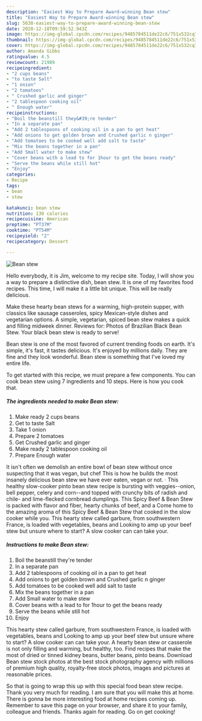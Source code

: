 ```yaml
---
description: "Easiest Way to Prepare Award-winning Bean stew"
title: "Easiest Way to Prepare Award-winning Bean stew"
slug: 5638-easiest-way-to-prepare-award-winning-bean-stew
date: 2020-12-18T09:59:52.943Z
image: https://img-global.cpcdn.com/recipes/9485784511de22c6/751x532cq70/bean-stew-recipe-main-photo.jpg
thumbnail: https://img-global.cpcdn.com/recipes/9485784511de22c6/751x532cq70/bean-stew-recipe-main-photo.jpg
cover: https://img-global.cpcdn.com/recipes/9485784511de22c6/751x532cq70/bean-stew-recipe-main-photo.jpg
author: Amanda Gibbs
ratingvalue: 4.5
reviewcount: 21989
recipeingredient:
- "2 cups beans"
- "to taste Salt"
- "1 onion"
- "2 tomatoes"
- " Crushed garlic and ginger"
- "2 tablespoon cooking oil"
- " Enough water"
recipeinstructions:
- "Boil the beanstill they&#39;re tender"
- "In a separate pan"
- "Add 2 tablespoons of cooking oil in a pan to get heat"
- "Add onions to get golden brown and Crushed garlic n ginger"
- "Add tomatoes to be cooked well add salt to taste"
- "Mix the beans together in a pan"
- "Add Small water to make stew"
- "Cover beans with a lead to for 1hour to get the beans ready"
- "Serve the beans while still hot"
- "Enjoy"
categories:
- Recipe
tags:
- bean
- stew

katakunci: bean stew 
nutrition: 130 calories
recipecuisine: American
preptime: "PT37M"
cooktime: "PT54M"
recipeyield: "2"
recipecategory: Dessert

---
```



![Bean stew](https://img-global.cpcdn.com/recipes/9485784511de22c6/751x532cq70/bean-stew-recipe-main-photo.jpg)

Hello everybody, it is Jim, welcome to my recipe site. Today, I will show you a way to prepare a distinctive dish, bean stew. It is one of my favorites food recipes. This time, I will make it a little bit unique. This will be really delicious.

Make these hearty bean stews for a warming, high-protein supper, with classics like sausage casseroles, spicy Mexican-style dishes and vegetarian options. A simple, vegetarian, spiced bean stew makes a quick and filling midweek dinner. Reviews for: Photos of Brazilian Black Bean Stew. Your black bean stew is ready to serve!

Bean stew is one of the most favored of current trending foods on earth. It's simple, it's fast, it tastes delicious. It's enjoyed by millions daily. They are fine and they look wonderful. Bean stew is something that I've loved my entire life.


To get started with this recipe, we must prepare a few components. You can cook bean stew using 7 ingredients and 10 steps. Here is how you cook that.

<!--inarticleads1-->

##### The ingredients needed to make Bean stew:

1. Make ready 2 cups beans
1. Get to taste Salt
1. Take 1 onion
1. Prepare 2 tomatoes
1. Get  Crushed garlic and ginger
1. Make ready 2 tablespoon cooking oil
1. Prepare  Enough water


It isn&#39;t often we demolish an entire bowl of bean stew without once suspecting that it was vegan, but chef This is how he builds the most insanely delicious bean stew we have ever eaten, vegan or not. · This healthy slow-cooker pinto bean stew recipe is bursting with veggies--onion, bell pepper, celery and corn--and topped with crunchy bits of radish and chile- and lime-flecked cornbread dumplings. This Spicy Beef &amp; Bean Stew is packed with flavor and fiber, hearty chunks of beef, and a Come home to the amazing aroma of this Spicy Beef &amp; Bean Stew that cooked in the slow cooker while you. This hearty stew called garbure, from southwestern France, is loaded with vegetables, beans and Looking to amp up your beef stew but unsure where to start? A slow cooker can can take your. 

<!--inarticleads2-->

##### Instructions to make Bean stew:

1. Boil the beanstill they&#39;re tender
1. In a separate pan
1. Add 2 tablespoons of cooking oil in a pan to get heat
1. Add onions to get golden brown and Crushed garlic n ginger
1. Add tomatoes to be cooked well add salt to taste
1. Mix the beans together in a pan
1. Add Small water to make stew
1. Cover beans with a lead to for 1hour to get the beans ready
1. Serve the beans while still hot
1. Enjoy


This hearty stew called garbure, from southwestern France, is loaded with vegetables, beans and Looking to amp up your beef stew but unsure where to start? A slow cooker can can take your. A hearty bean stew or casserole is not only filling and warming, but healthy, too. Find recipes that make the most of dried or tinned kidney beans, butter beans, pinto beans. Download Bean stew stock photos at the best stock photography agency with millions of premium high quality, royalty-free stock photos, images and pictures at reasonable prices. 

So that is going to wrap this up with this special food bean stew recipe. Thank you very much for reading. I am sure that you will make this at home. There is gonna be more interesting food at home recipes coming up. Remember to save this page on your browser, and share it to your family, colleague and friends. Thanks again for reading. Go on get cooking!

